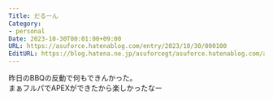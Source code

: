 ```yaml
---
Title: だるーん
Category:
- personal
Date: 2023-10-30T00:01:00+09:00
URL: https://asuforce.hatenablog.com/entry/2023/10/30/000100
EditURL: https://blog.hatena.ne.jp/asuforcegt/asuforce.hatenablog.com/atom/entry/6801883189055038402
---
```


昨日のBBQの反動で何もできんかった。  
まぁフルパでAPEXができたから楽しかったなー

